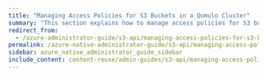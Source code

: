 ```yaml
---
title: "Managing Access Policies for S3 Buckets in a Qumulo Cluster"
summary: "This section explains how to manage access policies for S3 buckets in a Qumulo cluster."
redirect_from:
  - /azure-administrator-guide/s3-api/managing-access-policies-for-s3-buckets.html
permalink: /azure-native-administrator-guide/s3-api/managing-access-policies-for-s3-buckets.html
sidebar: azure_native_administrator_guide_sidebar
include_content: content-reuse/admin-guides/s3-api/managing-access-policies-for-s3-buckets.md
---
```


